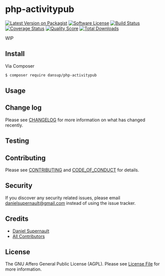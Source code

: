 # php-activitypub

[![Latest Version on Packagist][ico-version]][link-packagist]
[![Software License][ico-license]](LICENSE.md)
[![Build Status][ico-travis]][link-travis]
[![Coverage Status][ico-scrutinizer]][link-scrutinizer]
[![Quality Score][ico-code-quality]][link-code-quality]
[![Total Downloads][ico-downloads]][link-downloads]

WIP

## Install

Via Composer

``` bash
$ composer require dansup/php-activitypub
```

## Usage

## Change log

Please see [CHANGELOG](CHANGELOG.md) for more information on what has changed recently.

## Testing

## Contributing

Please see [CONTRIBUTING](CONTRIBUTING.md) and [CODE_OF_CONDUCT](CODE_OF_CONDUCT.md) for details.

## Security

If you discover any security related issues, please email danielsupernault@gmail.com instead of using the issue tracker.

## Credits

- [Daniel Supernault][link-author]
- [All Contributors][link-contributors]

## License

The GNU Affero General Public License (AGPL). Please see [License File](LICENSE.md) for more information.

[ico-version]: https://img.shields.io/packagist/v/dansup/php-activitypub.svg?style=flat-square
[ico-license]: https://img.shields.io/badge/license-AGPL-brightgreen.svg?style=flat-square
[ico-travis]: https://img.shields.io/travis/dansup/php-activitypub/master.svg?style=flat-square
[ico-scrutinizer]: https://img.shields.io/scrutinizer/coverage/g/dansup/php-activitypub.svg?style=flat-square
[ico-code-quality]: https://img.shields.io/scrutinizer/g/dansup/php-activitypub.svg?style=flat-square
[ico-downloads]: https://img.shields.io/packagist/dt/dansup/php-activitypub.svg?style=flat-square

[link-packagist]: https://packagist.org/packages/dansup/php-activitypub
[link-travis]: https://travis-ci.org/dansup/php-activitypub
[link-scrutinizer]: https://scrutinizer-ci.com/g/dansup/php-activitypub/code-structure
[link-code-quality]: https://scrutinizer-ci.com/g/dansup/php-activitypub
[link-downloads]: https://packagist.org/packages/dansup/php-activitypub
[link-author]: https://github.com/dansup
[link-contributors]: ../../contributors

